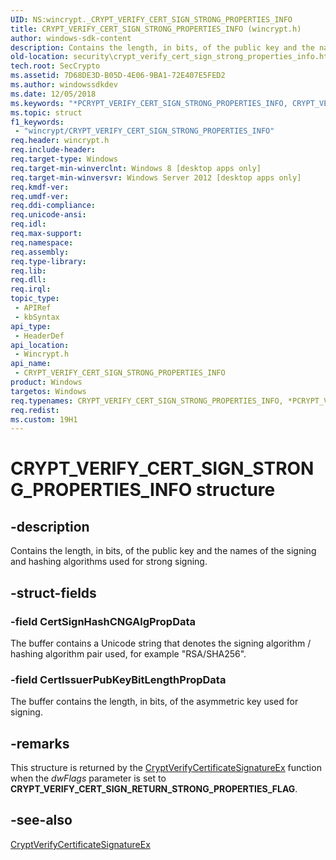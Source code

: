 ```yaml
---
UID: NS:wincrypt._CRYPT_VERIFY_CERT_SIGN_STRONG_PROPERTIES_INFO
title: CRYPT_VERIFY_CERT_SIGN_STRONG_PROPERTIES_INFO (wincrypt.h)
author: windows-sdk-content
description: Contains the length, in bits, of the public key and the names of the signing and hashing algorithms used for strong signing.
old-location: security\crypt_verify_cert_sign_strong_properties_info.htm
tech.root: SecCrypto
ms.assetid: 7D68DE3D-B05D-4E06-9BA1-72E407E5FED2
ms.author: windowssdkdev
ms.date: 12/05/2018
ms.keywords: "*PCRYPT_VERIFY_CERT_SIGN_STRONG_PROPERTIES_INFO, CRYPT_VERIFY_CERT_SIGN_STRONG_PROPERTIES_INFO, CRYPT_VERIFY_CERT_SIGN_STRONG_PROPERTIES_INFO structure [Security], PCRYPT_VERIFY_CERT_SIGN_STRONG_PROPERTIES_INFO, PCRYPT_VERIFY_CERT_SIGN_STRONG_PROPERTIES_INFO structure pointer [Security], security.crypt_verify_cert_sign_strong_properties_info, wincrypt/CRYPT_VERIFY_CERT_SIGN_STRONG_PROPERTIES_INFO, wincrypt/PCRYPT_VERIFY_CERT_SIGN_STRONG_PROPERTIES_INFO"
ms.topic: struct
f1_keywords: 
 - "wincrypt/CRYPT_VERIFY_CERT_SIGN_STRONG_PROPERTIES_INFO"
req.header: wincrypt.h
req.include-header: 
req.target-type: Windows
req.target-min-winverclnt: Windows 8 [desktop apps only]
req.target-min-winversvr: Windows Server 2012 [desktop apps only]
req.kmdf-ver: 
req.umdf-ver: 
req.ddi-compliance: 
req.unicode-ansi: 
req.idl: 
req.max-support: 
req.namespace: 
req.assembly: 
req.type-library: 
req.lib: 
req.dll: 
req.irql: 
topic_type:
 - APIRef
 - kbSyntax
api_type:
 - HeaderDef
api_location:
 - Wincrypt.h
api_name:
 - CRYPT_VERIFY_CERT_SIGN_STRONG_PROPERTIES_INFO
product: Windows
targetos: Windows
req.typenames: CRYPT_VERIFY_CERT_SIGN_STRONG_PROPERTIES_INFO, *PCRYPT_VERIFY_CERT_SIGN_STRONG_PROPERTIES_INFO
req.redist: 
ms.custom: 19H1
---
```


# CRYPT_VERIFY_CERT_SIGN_STRONG_PROPERTIES_INFO structure


## -description


Contains the length, in bits, of the public key and the  names of the signing and hashing algorithms used for strong signing.


## -struct-fields




### -field CertSignHashCNGAlgPropData

The buffer contains a Unicode string that denotes the signing algorithm / hashing algorithm pair used, for example "RSA/SHA256". 


### -field CertIssuerPubKeyBitLengthPropData

The buffer contains the length, in bits, of the asymmetric key used for signing.


## -remarks



This structure is returned by the <a href="https://docs.microsoft.com/windows/desktop/api/wincrypt/nf-wincrypt-cryptverifycertificatesignatureex">CryptVerifyCertificateSignatureEx</a> function when the <i>dwFlags</i> parameter is set to <b>CRYPT_VERIFY_CERT_SIGN_RETURN_STRONG_PROPERTIES_FLAG</b>. 




## -see-also




<a href="https://docs.microsoft.com/windows/desktop/api/wincrypt/nf-wincrypt-cryptverifycertificatesignatureex">CryptVerifyCertificateSignatureEx</a>
 

 


